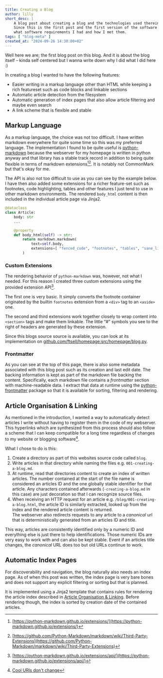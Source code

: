 ```yaml
---
title: Creating a Blog
author: lilly
short_desc: |
    A blog post about creating a blog and the technologies used therein.
    Since this is the first post and the first version of the software backing this blog, I explain
    what software requirements I had and how I met them.
tags: [ "blog-meta" ]
created_at: "2024-09-26 14:30:00+02"
---
```


Well here we are; the first blog post on this blog.
And it is about the blog itself – kinda self centered but I wanna write down why I did what I did here :)

In creating a blog I wanted to have the following features:

- Easier writing in a markup language other than HTML while keeping a rich featureset such as code blocks and linkable sections
- Automatic article detection from the filesystem
- Automatic generation of index pages that also allow article filtering and maybe even search
- A link scheme that is flexible and stable


## Markup Language

As a markup language, the choice was not too difficult.
I have written markdown everywhere for quite some time so this was my preferred language.
The implementation I found to be quite useful is [python-markdown](https://python-markdown.github.io/) because the webserver for my homepage is written in python anyway and that library has a stable track record in addition to being quite flexible in terms of markdown extensions[^1][^2].
It is notably not CommonMark but that's okay for me.

The API is also not too difficult to use as you can see by the example below.
I have then also added some extensions for a richer feature-set such as footnotes, code highlighting, tables and other features I just tend to use in other markdown environments.
The rendered `body_html` content is then included in the individual article page via Jinja2.

```python
@dataclass
class Article:
    body: str
    ...

    @property
    def body_html(self) -> str:
        return markdown.markdown(
            text=self.body,
            extensions=[ "fenced_code", "footnotes", "tables", "sane_lists", "smarty", "codehilite", BlogMdExt() ],
        )
```

### Custom Extensions

The rendering behavior of `python-markdown` was, however, not what I needed.
For this reason I created three custom extensions using the provided extension API[^3].

The first one is very basic.
It simply converts the footnote container originated by the builtin `footnotes` extension from a `<div>` tag to an `<aside>` one.

The second and third extensions work together closely to wrap content into `<section>` tags and make them linkable.
The little “#” symbols you see to the right of headers are generated by these extension.

Since this blogs source source is available, you can look at its implementation on [github.com/ftsell/homepage:src/homepage/blog.py](https://github.com/ftsell/homepage/blob/main/src/homepage/blog.py).

### Frontmatter

As you can see at the top of this page, there is also some metadata associated with this blog post such as its creation and last edit date.
The backing information is kept as part of the markdown file backing the content.
Specifically, each markdown file contains a *frontmatter* section with machine-readable data.
I extract that data at runtime using the [python-frontmatter](https://github.com/eyeseast/python-frontmatter) package so that it is available for sorting, filtering and rendering.



## Article Organisation & Linking

As mentioned in the introduction, I wanted a way to automatically detect articles I write without having to register them in the code of my webserver.
This hyperlinks which are synthesized from this process should also follow a scheme that I can keep compatible for a long time regardless of changes to my website or blogging software[^4].

What I chose to do is this:

1. Create a directory as part of this websites source code called `blog`.
2. Write articles in that directory while naming the files e.g. `001-creating-a-blog.md`.
3. At runtime, read that directories content to create an index of written articles.
   The number contained at the start of the file name is considered an articles ID and the one globally stable identifier for that article.
   Any characters contained afterwards (`-creating-a-blog.md` in this case) are just decoration so that I can recognize source files.
4. When receiving an HTTP request for an article e.g. `/blog/001-creating-a-blog.html`, the article ID is similarly extracted, looked up from the index
   and the rendered article content is returned.<br>
   The webserver also redirects requests to any article to a *canonical* url that is deterministically generated from an articles ID and title.

This way, articles are consistently identified only by a numeric ID and everything else is just there to help identifications.
Those numeric IDs are very easy to work with and can also be kept stable.
Event if an articles title changes, the *canonical* URL does too but old URLs continue to work.


## Automatic Index Pages

For discoverability and navigation, the blog naturally also needs an index page.
As of when this post was written, the index page is very bare bones and does not support any explicit filtering or sorting but that is planned.

It is implemented using a Jinja2 template that contains rules for rendering the article index described in [Article Organisation & Linking](#article-organisation--linking).
Before rendering though, the index is sorted by creation date of the contained articles.


[^1]: [https://python-markdown.github.io/extensions/](https://python-markdown.github.io/extensions/)
[^2]: [https://github.com/Python-Markdown/markdown/wiki/Third-Party-Extensions](https://github.com/Python-Markdown/markdown/wiki/Third-Party-Extensions)
[^3]: [https://python-markdown.github.io/extensions/api/](https://python-markdown.github.io/extensions/api/)
[^4]: [Cool URIs  don't change](https://www.w3.org/Provider/Style/URI)
